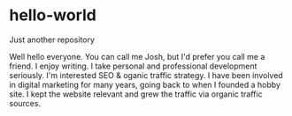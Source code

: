 # hello-world
Just another repository

Well hello everyone. You can call me Josh, but I'd prefer you call me a friend.
I enjoy writing. I take personal and professional development seriously. I'm interested SEO & oganic traffic strategy. I have been involved in digital marketing for many years, going back to when I founded a hobby site. I kept the website relevant and grew the traffic via organic traffic sources.
